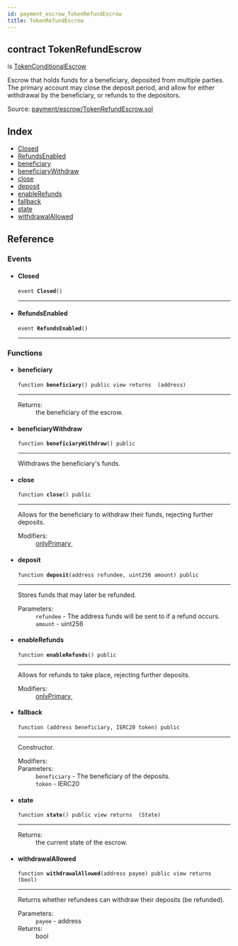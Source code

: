 ```yaml
---
id: payment_escrow_TokenRefundEscrow
title: TokenRefundEscrow
---
```


<div class="contract-doc"><div class="contract"><h2 class="contract-header"><span class="contract-kind">contract</span> TokenRefundEscrow</h2><p class="base-contracts"><span>is</span> <a href="payment_escrow_TokenConditionalEscrow.html">TokenConditionalEscrow</a></p><p class="description">Escrow that holds funds for a beneficiary, deposited from multiple parties. The primary account may close the deposit period, and allow for either withdrawal by the beneficiary, or refunds to the depositors.</p><div class="source">Source: <a href="https://github.com/Cpollo/Ethereum/blob/v0.0.3/contracts/payment/escrow/TokenRefundEscrow.sol" target="_blank">payment/escrow/TokenRefundEscrow.sol</a></div></div><div class="index"><h2>Index</h2><ul><li><a href="payment_escrow_TokenRefundEscrow.html#Closed">Closed</a></li><li><a href="payment_escrow_TokenRefundEscrow.html#RefundsEnabled">RefundsEnabled</a></li><li><a href="payment_escrow_TokenRefundEscrow.html#beneficiary">beneficiary</a></li><li><a href="payment_escrow_TokenRefundEscrow.html#beneficiaryWithdraw">beneficiaryWithdraw</a></li><li><a href="payment_escrow_TokenRefundEscrow.html#close">close</a></li><li><a href="payment_escrow_TokenRefundEscrow.html#deposit">deposit</a></li><li><a href="payment_escrow_TokenRefundEscrow.html#enableRefunds">enableRefunds</a></li><li><a href="payment_escrow_TokenRefundEscrow.html#">fallback</a></li><li><a href="payment_escrow_TokenRefundEscrow.html#state">state</a></li><li><a href="payment_escrow_TokenRefundEscrow.html#withdrawalAllowed">withdrawalAllowed</a></li></ul></div><div class="reference"><h2>Reference</h2><div class="events"><h3>Events</h3><ul><li><div class="item event"><span id="Closed" class="anchor-marker"></span><h4 class="name">Closed</h4><div class="body"><code class="signature">event <strong>Closed</strong><span>() </span></code><hr/></div></div></li><li><div class="item event"><span id="RefundsEnabled" class="anchor-marker"></span><h4 class="name">RefundsEnabled</h4><div class="body"><code class="signature">event <strong>RefundsEnabled</strong><span>() </span></code><hr/></div></div></li></ul></div><div class="functions"><h3>Functions</h3><ul><li><div class="item function"><span id="beneficiary" class="anchor-marker"></span><h4 class="name">beneficiary</h4><div class="body"><code class="signature">function <strong>beneficiary</strong><span>() </span><span>public </span><span>view </span><span>returns  (address) </span></code><hr/><dl><dt><span class="label-return">Returns:</span></dt><dd>the beneficiary of the escrow.</dd></dl></div></div></li><li><div class="item function"><span id="beneficiaryWithdraw" class="anchor-marker"></span><h4 class="name">beneficiaryWithdraw</h4><div class="body"><code class="signature">function <strong>beneficiaryWithdraw</strong><span>() </span><span>public </span></code><hr/><div class="description"><p>Withdraws the beneficiary&#x27;s funds.</p></div></div></div></li><li><div class="item function"><span id="close" class="anchor-marker"></span><h4 class="name">close</h4><div class="body"><code class="signature">function <strong>close</strong><span>() </span><span>public </span></code><hr/><div class="description"><p>Allows for the beneficiary to withdraw their funds, rejecting further deposits.</p></div><dl><dt><span class="label-modifiers">Modifiers:</span></dt><dd><a href="es_openzeppelin-solidity_contracts_ownership_Secondary.html#onlyPrimary">onlyPrimary </a></dd></dl></div></div></li><li><div class="item function"><span id="deposit" class="anchor-marker"></span><h4 class="name">deposit</h4><div class="body"><code class="signature">function <strong>deposit</strong><span>(address refundee, uint256 amount) </span><span>public </span></code><hr/><div class="description"><p>Stores funds that may later be refunded.</p></div><dl><dt><span class="label-parameters">Parameters:</span></dt><dd><div><code>refundee</code> - The address funds will be sent to if a refund occurs.</div><div><code>amount</code> - uint256</div></dd></dl></div></div></li><li><div class="item function"><span id="enableRefunds" class="anchor-marker"></span><h4 class="name">enableRefunds</h4><div class="body"><code class="signature">function <strong>enableRefunds</strong><span>() </span><span>public </span></code><hr/><div class="description"><p>Allows for refunds to take place, rejecting further deposits.</p></div><dl><dt><span class="label-modifiers">Modifiers:</span></dt><dd><a href="es_openzeppelin-solidity_contracts_ownership_Secondary.html#onlyPrimary">onlyPrimary </a></dd></dl></div></div></li><li><div class="item function"><span id="fallback" class="anchor-marker"></span><h4 class="name">fallback</h4><div class="body"><code class="signature">function <strong></strong><span>(address beneficiary, IERC20 token) </span><span>public </span></code><hr/><div class="description"><p>Constructor.</p></div><dl><dt><span class="label-modifiers">Modifiers:</span></dt><dd></dd><dt><span class="label-parameters">Parameters:</span></dt><dd><div><code>beneficiary</code> - The beneficiary of the deposits.</div><div><code>token</code> - IERC20</div></dd></dl></div></div></li><li><div class="item function"><span id="state" class="anchor-marker"></span><h4 class="name">state</h4><div class="body"><code class="signature">function <strong>state</strong><span>() </span><span>public </span><span>view </span><span>returns  (State) </span></code><hr/><dl><dt><span class="label-return">Returns:</span></dt><dd>the current state of the escrow.</dd></dl></div></div></li><li><div class="item function"><span id="withdrawalAllowed" class="anchor-marker"></span><h4 class="name">withdrawalAllowed</h4><div class="body"><code class="signature">function <strong>withdrawalAllowed</strong><span>(address payee) </span><span>public </span><span>view </span><span>returns  (bool) </span></code><hr/><div class="description"><p>Returns whether refundees can withdraw their deposits (be refunded).</p></div><dl><dt><span class="label-parameters">Parameters:</span></dt><dd><div><code>payee</code> - address</div></dd><dt><span class="label-return">Returns:</span></dt><dd>bool</dd></dl></div></div></li></ul></div></div></div>
